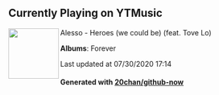 ## Currently Playing on YTMusic

[<img align="left" width="100" src="https://lh3.googleusercontent.com/hYoZP1ObZi9fTxvK8JUFceTivoneMjQ2orereNkhGQFuW24rm5oPWVUWqZ10KbW_WaIywqX750FdAfwv4A">](https://music.youtube.com/channel/UCyFLp2WBpLae_p0j73_lGLA)

Alesso - Heroes (we could be) (feat. Tove Lo)

**Albums**: Forever

Last updated at 07/30/2020 17:14

#### Generated with [20chan/github-now](https://github.com/20chan/github-now)


<!--
**20chan/20chan** is a ✨ _special_ ✨ repository because its `README.md` (this file) appears on your GitHub profile.

Here are some ideas to get you started:

- 🔭 I’m currently working on ...
- 🌱 I’m currently learning ...
- 👯 I’m looking to collaborate on ...
- 🤔 I’m looking for help with ...
- 💬 Ask me about ...
- 📫 How to reach me: ...
- 😄 Pronouns: ...
- ⚡ Fun fact: ...
-->

